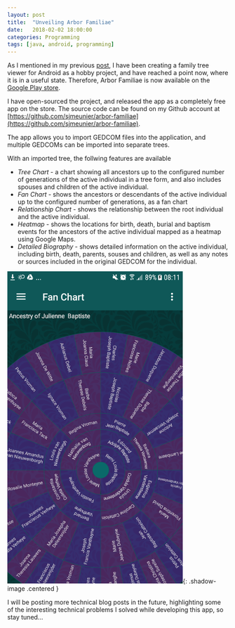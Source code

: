 ```yaml
---
layout: post
title:  "Unveiling Arbor Familiae"
date:   2018-02-02 18:00:00
categories: Programming
tags: [java, android, programming]
---
```


As I mentioned in my previous [post](https://sjmeunier.github.io/programming/2018/01/23/a-recent-items-list-in-java.html), I have been creating a family tree viewer for Android as a hobby project, and have reached a point now, where it is in a useful state. Therefore, Arbor Familiae is now available on the [Google Play store](https://play.google.com/store/apps/details?id=com.sjmeunier.arborfamiliae).

I have open-sourced the project, and released the app as a completely free app on the store. The source code can be found on my Github account at [https://github.com/sjmeunier/arbor-familiae](https://github.com/sjmeunier/arbor-familiae).

The app allows you to import GEDCOM files into the application, and multiple GEDCOMs can be imported into separate trees.

With an imported tree, the follwing features are available
* _Tree Chart_ - a chart showing all ancestors up to the configured number of generations of the active individual in a tree form, and also includes spouses and children of the active individual.
* _Fan Chart_ - shows the ancestors or descendants of the active individual up to the configured number of generations, as a fan chart
* _Relationship Chart_ - shows the relationship between the root individual and the active individual.
* _Heatmap_ - shows the locations for birth, death, burial and baptism events for the ancestors of the active individual mapped as a heatmap using Google Maps.
* _Detailed Biography_ - shows detailed information on the active individual, including birth, death, parents, souses and children, as well as any notes or sources included in the original GEDCOM for the individual.

![Arbor Familiae](/assets/images/blog/arbor-familiae-screenshot.png){: .shadow-image .centered }

I will be posting more technical blog posts in the future, highlighting some of the interesting technical problems I solved while developing this app, so stay tuned...